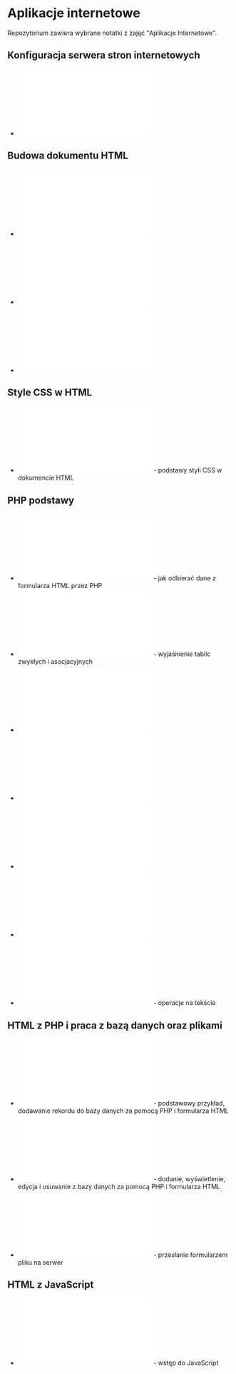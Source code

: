 # Aplikacje internetowe

Repozytorium zawiera wybrane notatki z zajęć "Aplikacje Internetowe".

## Konfiguracja serwera stron internetowych

* ![XAMPP Wyświetlenie pierwszej strony](xampp_wyswietlenie_strony.md)

## Budowa dokumentu HTML

* ![HTML pierwsza strona](html_pierwsza_strona.md)
* ![HTML znaczniki v.5](html_znaczniki_html5.md)
* ![HTML Formularz](html_form.md)

## Style CSS w HTML

 * ![CSS podstawy](css_podstawy.md) - podstawy styli CSS w dokumencie HTML

## PHP podstawy

* ![PHP Zmienne i formularz](php_zmienne_formularz.md) - jak odbierać dane z formularza HTML przez PHP
* ![PHP Tablice](php_tablice.md) - wyjaśnienie tablic zwykłych i asocjacyjnych
* ![PHP Funkcje](php_function.md)
* ![PHP Ciasteczka](php_cookies.md)
* ![PHP Sesje](php_session.md)
* ![PHP znaki specjalne](php_specialchars.md)
* ![PHP praca z ciągami znaków](php_tekst.md) - operacje na tekście

## HTML z PHP i praca z bazą danych oraz plikami
* ![HTML PHP formularz dodający rekord do bazy danych](html_php_form_add.md) - podstawowy przykład, dodawanie rekordu do bazy danych za pomocą PHP i formularza HTML
* ![HTML PHP operacje CRUD](html_php_form_add_edit_delete.md) - dodanie, wyświetlenie, edycja i usuwanie z bazy danych za pomocą PHP i formularza HTML
* ![HTML PHP przesyłanie pliku](html_php_form_file.md) - przesłanie formularzem pliku na serwer

## HTML z JavaScript
* ![HTML JavaScript Wstęp](html_js_wstep.md) - wstęp do JavaScript
